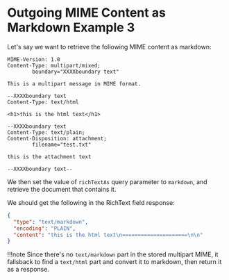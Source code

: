 # Outgoing MIME Content as Markdown Example 3

Let's say we want to retrieve the following MIME content as markdown:

```text
MIME-Version: 1.0
Content-Type: multipart/mixed;
        boundary="XXXXboundary text"

This is a multipart message in MIME format.

--XXXXboundary text
Content-Type: text/html

<h1>this is the html text</h1>

--XXXXboundary text
Content-Type: text/plain;
Content-Disposition: attachment;
        filename="test.txt"

this is the attachment text

--XXXXboundary text--
```

We then set the value of `richTextAs` query parameter to `markdown`, and retrieve the document that contains it.

We should get the following in the RichText field response:

```json
{
  "type": "text/markdown",
  "encoding": "PLAIN",
  "content": "this is the html text\n=====================\n\n"
}
```

!!!note
    Since there's no `text/markdown` part in the stored multipart MIME, it fallsback to find a `text/html` part and convert it to markdown, then return it as a response.
